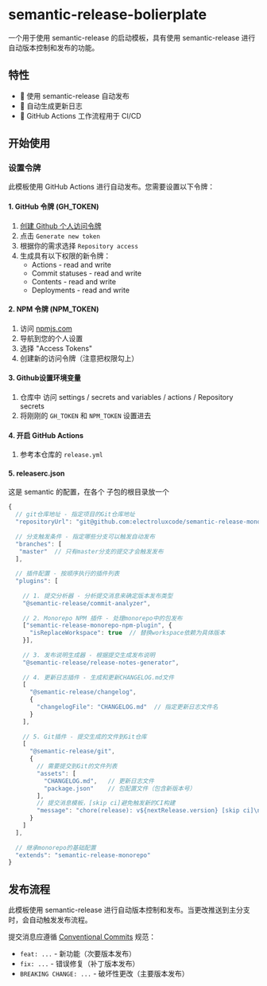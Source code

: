 # semantic-release-bolierplate 

一个用于使用 semantic-release 的启动模板，具有使用 semantic-release 进行自动版本控制和发布的功能。

## 特性

- 🚀 使用 semantic-release 自动发布
- 📝 自动生成更新日志
- 🔄 GitHub Actions 工作流程用于 CI/CD

## 开始使用

### 设置令牌

此模板使用 GitHub Actions 进行自动发布。您需要设置以下令牌：

#### 1. GitHub 令牌 (GH_TOKEN)

1. [创建 Github 个人访问令牌](https://github.com/settings/tokens)
2. 点击 `Generate new token`
3. 根据你的需求选择 `Repository access`
3. 生成具有以下权限的新令牌：
   - Actions - read and write
   - Commit statuses - read and write
   - Contents - read and write
   - Deployments - read and write

#### 2. NPM 令牌 (NPM_TOKEN)
1. 访问 [npmjs.com](https://www.npmjs.com/)
2. 导航到您的个人设置
3. 选择 "Access Tokens"
4. 创建新的访问令牌（注意把权限勾上）

#### 3.  Github设置环境变量

1. 仓库中 访问 settings / secrets and variables / actions / Repository secrets
2. 将刚刚的 `GH_TOKEN` 和 `NPM_TOKEN` 设置进去

#### 4. 开启 GitHub Actions

1. 参考本仓库的 `release.yml`


#### 5. releaserc.json

这是 semantic 的配置，在各个 子包的根目录放一个
```js
{
  // git仓库地址 - 指定项目的Git仓库地址
  "repositoryUrl": "git@github.com:electroluxcode/semantic-release-monorepo-bolierplate.git ",
  
  // 分支触发条件 - 指定哪些分支可以触发自动发布
  "branches": [
   "master"  // 只有master分支的提交才会触发发布
  ],
  
  // 插件配置 - 按顺序执行的插件列表
  "plugins": [
    
    // 1. 提交分析器 - 分析提交消息来确定版本发布类型
    "@semantic-release/commit-analyzer",
    
    // 2. Monorepo NPM 插件 - 处理monorepo中的包发布
    ["semantic-release-monorepo-npm-plugin", {
      "isReplaceWorkspace": true  // 替换workspace依赖为具体版本
    }],
    
    // 3. 发布说明生成器 - 根据提交生成发布说明
    "@semantic-release/release-notes-generator",
    
    // 4. 更新日志插件 - 生成和更新CHANGELOG.md文件
    [
      "@semantic-release/changelog",
      {
        "changelogFile": "CHANGELOG.md"  // 指定更新日志文件名
      }
    ],
    
    // 5. Git插件 - 提交生成的文件到Git仓库
    [
      "@semantic-release/git",
      {
        // 需要提交到Git的文件列表
        "assets": [
          "CHANGELOG.md",   // 更新日志文件
          "package.json"    // 包配置文件（包含新版本号）
        ],
        // 提交消息模板，[skip ci]避免触发新的CI构建
        "message": "chore(release): v${nextRelease.version} [skip ci]\n\n${nextRelease.notes}"
      }
    ]
  ],
  
  // 继承monorepo的基础配置
  "extends": "semantic-release-monorepo"
}


```

## 发布流程

此模板使用 semantic-release 进行自动版本控制和发布。当更改推送到主分支时，会自动触发发布流程。

提交消息应遵循 [Conventional Commits](https://www.conventionalcommits.org/) 规范：

- `feat: ...` - 新功能（次要版本发布）
- `fix: ...` - 错误修复（补丁版本发布）
- `BREAKING CHANGE: ...` - 破坏性更改（主要版本发布）